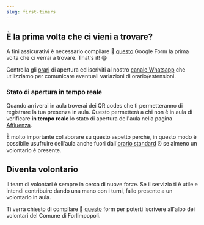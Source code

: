 ```yaml
---
slug: first-timers
---
```


## È la prima volta che ci vieni a trovare?

A fini assicurativi è necessario compilare 📝 [questo](https://forms.gle/TEyhsGH37YgKuv7g8) Google Form la prima volta che ci verrai a trovare. That's it! 😄

Controlla gli [orari](https://maps.app.goo.gl/d7GT3kRDQf1ewSS5) di apertura ed iscriviti al nostro [canale Whatsapp](https://whatsapp.com/channel/0029VazDGFXGufIpx2xVJ60H)
che utilizziamo per comunicare eventuali variazioni di orario/estensioni.

### Stato di apertura in tempo reale

Quando arriverai in aula troverai dei QR codes che ti permetteranno di registrare la tua presenza in aula.
Questo permetterà a chi non è in aula di verificare **in tempo reale** lo stato di apertura dell'aula nella pagina
[Affluenza](/opening-status).

È molto importante collaborare su questo aspetto perchè, in questo modo è possibile usufruire dell'aula
anche fuori dall'[orario standard](https://maps.app.goo.gl/7RqrmfWgGXU9zotq7) ⏰ se almeno un volontario è presente.

## Diventa volontario

Il team di volontari è sempre in cerca di nuove forze.
Se il servizio ti è utile e intendi contribuire dando una mano con i turni,
fallo presente a un volontario in aula.

Ti verrà chiesto di compilare 📝
[questo](https://forms.gle/yjMcxLEViQ3MnL28A) form per poterti iscrivere
all'albo dei volontari del Comune di Forlimpopoli.


